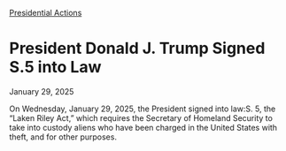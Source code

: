 [Presidential Actions](https://www.whitehouse.gov/presidential-actions/)

# 					President Donald J. Trump Signed S.5 into Law				

January 29, 2025

On Wednesday, January 29, 2025, the President signed into law:S. 5, the “Laken Riley Act,” which requires the Secretary of Homeland Security to take into custody aliens who have been charged in the United States with theft, and for other purposes.
